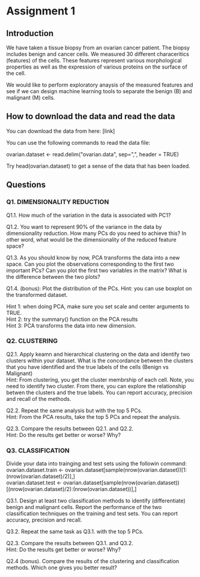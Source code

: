 # Assignment 1

## Introduction 
We have taken a tissue biopsy from an ovarian cancer patient. The biopsy includes benign and cancer cells. We measured 30 different characeritics (features) of the cells. These features represent various morphological properties as well as the expression of various proteins on the surface of the cell. 

We would like to perform exploratory anaysis of the measured features and see if we can design machine learning tools to separate the benign (B) and malignant (M) cells. 

## How to download the data and read the data
You can download the data from here: [link]

You can use the following commands to read the data file:

ovarian.dataset <- read.delim("ovarian.data", sep=",", header = TRUE)

Try head(ovarian.dataset) to get a sense of the data that has been loaded.

## Questions
### Q1. DIMENSIONALITY REDUCTION 
Q1.1. How much of the variation in the data is associated with PC1?
<br />

Q1.2. You want to represent 90% of the variance in the data by dimensionality reduction. How many PCs do you need to achieve this? In other word, what would be the dimensionality of the reduced feature space? 
<br />

Q1.3. As you should know by now, PCA transforms the data into a new space. Can you plot the observations corresponding to the first two important PCs? Can you plot the first two variables in the matrix? What is the difference between the two plots?
<br />

Q1.4. (bonus): Plot the distribution of the PCs. Hint: you can use boxplot on the transformed dataset. 

Hint 1: when doing PCA, make sure you set scale and center arguments to TRUE.
<br />
Hint 2: try the summary() function on the PCA results
<br />
Hint 3: PCA transforms the data into new dimension.

### Q2. CLUSTERING
Q2.1. Apply keamn and hierarchical clustering on the data and identify two clusters within your dataset. What is the concordance between the clusters that you have identified and the true labels of the cells (Benign vs Malignant)
<br />
Hint: From clustering, you get the cluster membrship of each cell. Note, you need to identify two cluster. From there, you can explore the relationship betwen the clusters and the true labels. You can report accuracy, precision and recall of the methods. 

Q2.2. Repeat the same analysis but with the top 5 PCs. 
<br />
Hint: From the PCA results, take the top 5 PCs and repeat the analysis.

Q2.3. Compare the results between Q2.1. and Q2.2. 
<br />
Hint: Do the results get better or worse? Why?

### Q3. CLASSIFICATION
Divide your data into trainging and test sets using the followin command:
<br />
ovarian.dataset.train <- ovarian.dataset[sample(nrow(ovarian.dataset))[1:(nrow(ovarian.dataset)/2)],]
<br />
ovarian.dataset.test <- ovarian.dataset[sample(nrow(ovarian.dataset))[(nrow(ovarian.dataset)/2):(nrow(ovarian.dataset))],]

Q3.1. Design at least two classification methods to identify (differentiate) benign and malignant cells. Report the performance of the two classification techniques on the training and test sets. You can report accuracy, precision and recall.

Q3.2. Repeat the same task as Q3.1. with the top 5 PCs.

Q2.3. Compare the results between Q3.1. and Q3.2. 
<br />
Hint: Do the results get better or worse? Why?

Q2.4 (bonus). Compare the results of the clustering and classification methods. Which one gives you better result?

